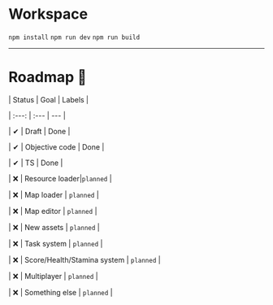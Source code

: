 # Workspace
`npm install`
`npm run dev`
`npm run build`
  
  
  
---

# Roadmap 🚀

  

| Status | Goal | Labels |

| :---: | :--- | --- |

| ✔ | Draft | Done |

| ✔ | Objective code | Done |

| ✔ | TS | Done |

| ❌ | Resource loader|`planned` |

| ❌ | Map loader | `planned` |

| ❌ | Map editor | `planned` |

| ❌ | New assets | `planned` |

| ❌ | Task system | `planned` |

| ❌ | Score/Health/Stamina system | `planned` |

| ❌ | Multiplayer | `planned` |

| ❌ | Something else | `planned` |